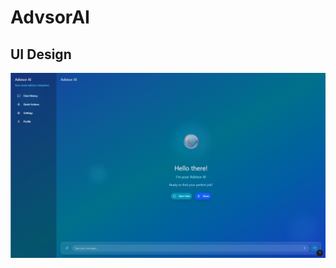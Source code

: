 # AdvsorAI

## UI Design

![AdvsorAI Chatbot Design](Screenshot_8-9-2025_163220_www.figma.com.jpeg)


